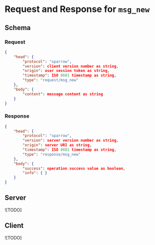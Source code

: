 # Request and Response for `msg_new`

## Schema

### Request
```json
{
    "head": {
        "protocol": "sparrow",
        "version": client version number as string,
        "origin": user session token as string,
        "timestamp": ISO 8601 timestamp as string,
        "type": "request/msg_new"
    },
    "body": {
        "content": message content as string
    }
}
```

### Response
```json
{
    "head": {
        "protocol": "sparrow",
        "version": server version number as string,
        "origin": server URI as string,
        "timestamp": ISO 8601 timestamp as string,
        "type": "response/msg_new"
    },
    "body": {
        "success": operation success value as boolean,
        "info": { }
    }
}
```

## Server

![TODO]

## Client

![TODO]